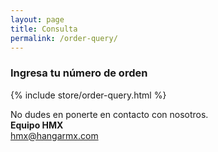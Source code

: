 ```yaml
---
layout: page
title: Consulta
permalink: /order-query/
---
```


### Ingresa tu número de orden

{% include store/order-query.html %}

No dudes en ponerte en contacto con nosotros.  
**Equipo HMX**  
[hmx@hangarmx.com](mailto:hmx@hangarmx.com)
